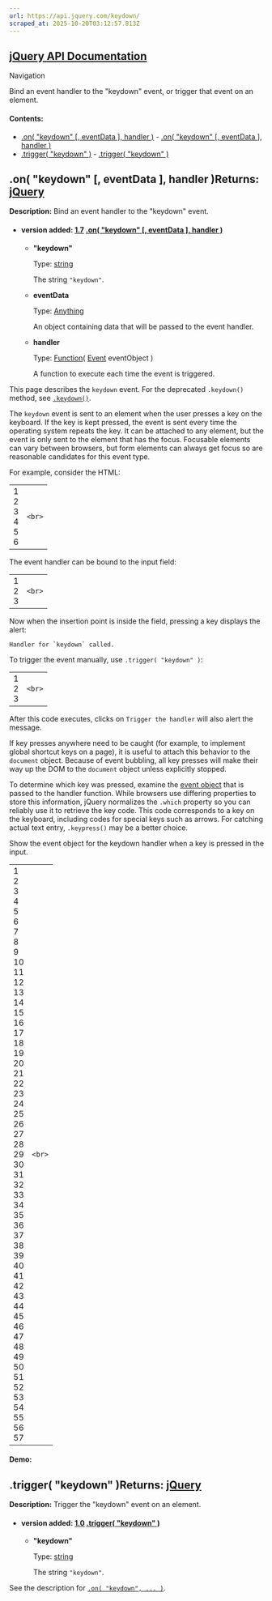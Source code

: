```yaml
---
url: https://api.jquery.com/keydown/
scraped_at: 2025-10-20T03:12:57.813Z
---
```


## [jQuery API Documentation](https://jquery.com/ "jQuery API Documentation")

Navigation

Bind an event handler to the "keydown" event, or trigger that event on an element.

#### Contents:

- [.on( "keydown" \[, eventData \], handler )](https://api.jquery.com/keydown/#on1)  - [.on( "keydown" \[, eventData \], handler )](https://api.jquery.com/keydown/#on-%22keydown%22-eventData-handler)
- [.trigger( "keydown" )](https://api.jquery.com/keydown/#trigger2)  - [.trigger( "keydown" )](https://api.jquery.com/keydown/#trigger-%22keydown%22)

## .on( "keydown" \[, eventData \], handler )Returns: [jQuery](http://api.jquery.com/Types/\#jQuery)

**Description:** Bind an event handler to the "keydown" event.

- #### version added: [1.7](https://api.jquery.com/category/version/1.7/) [.on( "keydown" \[, eventData \], handler )](https://api.jquery.com/keydown/\#on-%22keydown%22-eventData-handler)

  - **"keydown"**

    Type: [string](http://api.jquery.com/Types/#string)

    The string `"keydown"`.

  - **eventData**

    Type: [Anything](http://api.jquery.com/Types/#Anything)

    An object containing data that will be passed to the event handler.

  - **handler**

    Type: [Function](http://api.jquery.com/Types/#Function)( [Event](http://api.jquery.com/Types/#Event) eventObject )

    A function to execute each time the event is triggered.

This page describes the `keydown` event. For the deprecated `.keydown()` method, see [`.keydown()`](https://api.jquery.com/keydown-shorthand/).

The `keydown` event is sent to an element when the user presses a key on the keyboard. If the key is kept pressed, the event is sent every time the operating system repeats the key. It can be attached to any element, but the event is only sent to the element that has the focus. Focusable elements can vary between browsers, but form elements can always get focus so are reasonable candidates for this event type.

For example, consider the HTML:

|     |     |
| --- | --- |
| 1<br>2<br>3<br>4<br>5<br>6 | ```<br>``` |

The event handler can be bound to the input field:

|     |     |
| --- | --- |
| 1<br>2<br>3 | ```<br>``` |

Now when the insertion point is inside the field, pressing a key displays the alert:

``Handler for `keydown` called.``

To trigger the event manually, use `.trigger( "keydown" )`:

|     |     |
| --- | --- |
| 1<br>2<br>3 | ```<br>``` |

After this code executes, clicks on `Trigger the handler` will also alert the message.

If key presses anywhere need to be caught (for example, to implement global shortcut keys on a page), it is useful to attach this behavior to the `document` object. Because of event bubbling, all key presses will make their way up the DOM to the `document` object unless explicitly stopped.

To determine which key was pressed, examine the [event object](https://api.jquery.com/category/events/event-object/) that is passed to the handler function. While browsers use differing properties to store this information, jQuery normalizes the `.which` property so you can reliably use it to retrieve the key code. This code corresponds to a key on the keyboard, including codes for special keys such as arrows. For catching actual text entry, `.keypress()` may be a better choice.

Show the event object for the keydown handler when a key is pressed in the input.

|     |     |
| --- | --- |
| 1<br>2<br>3<br>4<br>5<br>6<br>7<br>8<br>9<br>10<br>11<br>12<br>13<br>14<br>15<br>16<br>17<br>18<br>19<br>20<br>21<br>22<br>23<br>24<br>25<br>26<br>27<br>28<br>29<br>30<br>31<br>32<br>33<br>34<br>35<br>36<br>37<br>38<br>39<br>40<br>41<br>42<br>43<br>44<br>45<br>46<br>47<br>48<br>49<br>50<br>51<br>52<br>53<br>54<br>55<br>56<br>57 | ```<br>``` |

#### Demo:

## .trigger( "keydown" )Returns: [jQuery](http://api.jquery.com/Types/\#jQuery)

**Description:** Trigger the "keydown" event on an element.

- #### version added: [1.0](https://api.jquery.com/category/version/1.0/) [.trigger( "keydown" )](https://api.jquery.com/keydown/\#trigger-%22keydown%22)

  - **"keydown"**

    Type: [string](http://api.jquery.com/Types/#string)

    The string `"keydown"`.

See the description for [`.on( "keydown", ... )`](https://api.jquery.com/keydown/#on1).